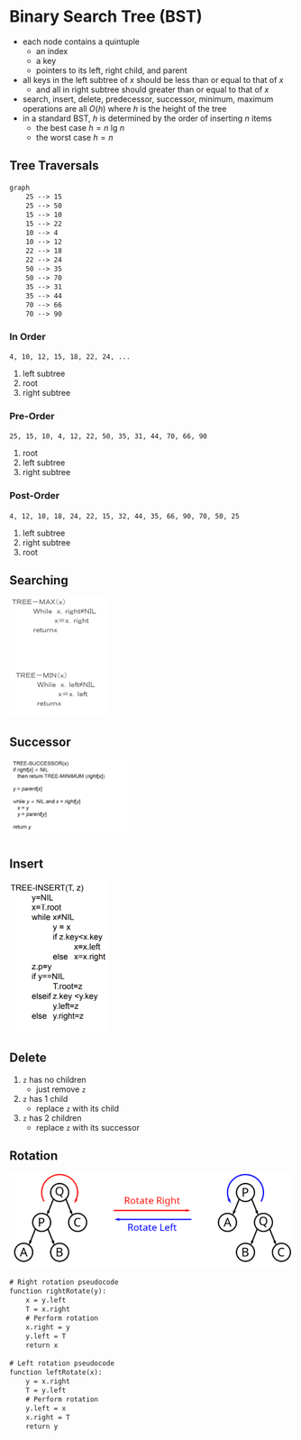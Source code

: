 # Binary Search Tree (BST)

- each node contains a quintuple
  - an index
  - a key
  - pointers to its left, right child, and parent
- all keys in the left subtree of $x$ should be less than or equal to that of $x$
  - and all in right subtree should greater than or equal to that of $x$
- search, insert, delete, predecessor, successor, minimum, maximum operations are all $O(h)$ where $h$ is the height of the tree
- in a standard BST, $h$ is determined by the order of inserting $n$ items
  - the best case $h = n \text{ lg } n$
  - the worst case $h = n$

## Tree Traversals

```mermaid
graph
	25 --> 15
	25 --> 50
	15 --> 10
	15 --> 22
	10 --> 4
	10 --> 12
	22 --> 18
	22 --> 24
	50 --> 35
	50 --> 70
	35 --> 31
	35 --> 44
	70 --> 66
	70 --> 90
```

### In Order

`4, 10, 12, 15, 18, 22, 24, ...`

1. left subtree
2. root
3. right subtree

### Pre-Order

`25, 15, 10, 4, 12, 22, 50, 35, 31, 44, 70, 66, 90`

1. root
2. left subtree
3. right subtree

### Post-Order

`4, 12, 10, 18, 24, 22, 15, 32, 44, 35, 66, 90, 70, 50, 25`

1. left subtree
2. right subtree
3. root

## Searching

<img src="images/image-20240306075010682.png" alt="image-20240306075010682" style="zoom:50%;" />

## Successor

<img src="images/image-20240306075242168.png" alt="image-20240306075242168" style="zoom: 40%;" />

## Insert

<img src="images/image-20240306075454205.png" alt="image-20240306075454205" style="zoom:50%;" />

## Delete

1. `z` has no children
   - just remove `z`
2. `z` has 1 child
   - replace `z` with its child
3. `z` has 2 children
   - replace `z` with its successor

## Rotation

![image-20240306080533274](images/image-20240306080533274.png)

```
# Right rotation pseudocode
function rightRotate(y):
    x = y.left
    T = x.right
    # Perform rotation
    x.right = y
    y.left = T
    return x
    
# Left rotation pseudocode
function leftRotate(x):
    y = x.right
    T = y.left
    # Perform rotation
    y.left = x
    x.right = T
    return y
```

